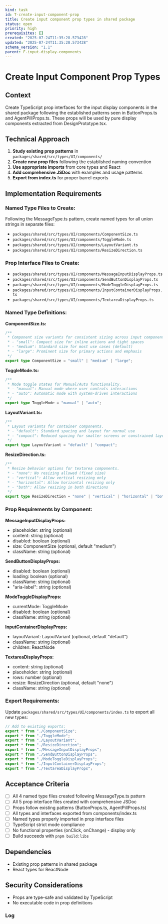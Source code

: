 ```yaml
---
kind: task
id: T-create-input-component-prop
title: Create input component prop types in shared package
status: open
priority: high
prerequisites: []
created: "2025-07-24T11:35:28.573428"
updated: "2025-07-24T11:35:28.573428"
schema_version: "1.1"
parent: F-input-display-components
---
```


# Create Input Component Prop Types

## Context

Create TypeScript prop interfaces for the input display components in the shared package following the established patterns seen in ButtonProps.ts and AgentPillProps.ts. These props will be used by pure display components extracted from DesignPrototype.tsx.

## Technical Approach

1. **Study existing prop patterns** in `packages/shared/src/types/UI/components/`
2. **Create new prop files** following the established naming convention
3. **Use appropriate imports** from core types and React
4. **Add comprehensive JSDoc** with examples and usage patterns
5. **Export from index.ts** for proper barrel exports

## Implementation Requirements

### Named Type Files to Create:

Following the MessageType.ts pattern, create named types for all union strings in separate files:

- `packages/shared/src/types/UI/components/ComponentSize.ts`
- `packages/shared/src/types/UI/components/ToggleMode.ts`
- `packages/shared/src/types/UI/components/LayoutVariant.ts`
- `packages/shared/src/types/UI/components/ResizeDirection.ts`

### Prop Interface Files to Create:

- `packages/shared/src/types/UI/components/MessageInputDisplayProps.ts`
- `packages/shared/src/types/UI/components/SendButtonDisplayProps.ts`
- `packages/shared/src/types/UI/components/ModeToggleDisplayProps.ts`
- `packages/shared/src/types/UI/components/InputContainerDisplayProps.ts`
- `packages/shared/src/types/UI/components/TextareaDisplayProps.ts`

### Named Type Definitions:

**ComponentSize.ts:**

```typescript
/**
 * Component size variants for consistent sizing across input components.
 * - "small": Compact size for inline actions and tight spaces
 * - "medium": Standard size for most use cases (default)
 * - "large": Prominent size for primary actions and emphasis
 */
export type ComponentSize = "small" | "medium" | "large";
```

**ToggleMode.ts:**

```typescript
/**
 * Mode toggle states for Manual/Auto functionality.
 * - "manual": Manual mode where user controls interactions
 * - "auto": Automatic mode with system-driven interactions
 */
export type ToggleMode = "manual" | "auto";
```

**LayoutVariant.ts:**

```typescript
/**
 * Layout variants for container components.
 * - "default": Standard spacing and layout for normal use
 * - "compact": Reduced spacing for smaller screens or constrained layouts
 */
export type LayoutVariant = "default" | "compact";
```

**ResizeDirection.ts:**

```typescript
/**
 * Resize behavior options for textarea components.
 * - "none": No resizing allowed (fixed size)
 * - "vertical": Allow vertical resizing only
 * - "horizontal": Allow horizontal resizing only
 * - "both": Allow resizing in both directions
 */
export type ResizeDirection = "none" | "vertical" | "horizontal" | "both";
```

### Prop Requirements by Component:

**MessageInputDisplayProps:**

- placeholder: string (optional)
- content: string (optional)
- disabled: boolean (optional)
- size: ComponentSize (optional, default "medium")
- className: string (optional)

**SendButtonDisplayProps:**

- disabled: boolean (optional)
- loading: boolean (optional)
- className: string (optional)
- "aria-label": string (optional)

**ModeToggleDisplayProps:**

- currentMode: ToggleMode
- disabled: boolean (optional)
- className: string (optional)

**InputContainerDisplayProps:**

- layoutVariant: LayoutVariant (optional, default "default")
- className: string (optional)
- children: ReactNode

**TextareaDisplayProps:**

- content: string (optional)
- placeholder: string (optional)
- rows: number (optional)
- resize: ResizeDirection (optional, default "none")
- className: string (optional)

### Export Requirements:

Update `packages/shared/src/types/UI/components/index.ts` to export all new types:

```typescript
// Add to existing exports:
export * from "./ComponentSize";
export * from "./ToggleMode";
export * from "./LayoutVariant";
export * from "./ResizeDirection";
export * from "./MessageInputDisplayProps";
export * from "./SendButtonDisplayProps";
export * from "./ModeToggleDisplayProps";
export * from "./InputContainerDisplayProps";
export * from "./TextareaDisplayProps";
```

## Acceptance Criteria

- [ ] All 4 named type files created following MessageType.ts pattern
- [ ] All 5 prop interface files created with comprehensive JSDoc
- [ ] Props follow existing patterns (ButtonProps.ts, AgentPillProps.ts)
- [ ] All types and interfaces exported from components/index.ts
- [ ] Named types properly imported in prop interface files
- [ ] TypeScript strict mode compliance
- [ ] No functional properties (onClick, onChange) - display only
- [ ] Build succeeds with `pnpm build:libs`

## Dependencies

- Existing prop patterns in shared package
- React types for ReactNode

## Security Considerations

- Props are type-safe and validated by TypeScript
- No executable code in prop definitions

### Log
